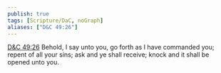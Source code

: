 ```yaml
---
publish: true
tags: [Scripture/DaC, noGraph]
aliases: ["D&C 49:26"]
---
```

[D&C 49:26](https://churchofjesuschrist.org/study/scriptures/dc-testament/dc/49?lang=eng&id=p26#p26) Behold, I say unto you, go forth as I have commanded you; repent of all your sins; ask and ye shall receive; knock and it shall be opened unto you.
